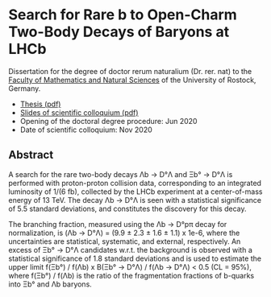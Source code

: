 # Search for Rare b to Open-Charm Two-Body Decays of Baryons at LHCb

Dissertation for the degree of doctor rerum naturalium (Dr. rer. nat) to the [Faculty of Mathematics and Natural Sciences](https://www.mathnat.uni-rostock.de/) of the University of Rostock, Germany.

 - [Thesis (pdf)](thesis.pdf)
 - [Slides of scientific colloquium (pdf)](defence/phddefence_nismeinert.pdf)
 - Opening of the doctoral degree procedure: Jun 2020
 - Date of scientific colloquium: Nov 2020

  ## Abstract
  A search for the rare two-body decays Λb → D°Λ and Ξb° → D°Λ is performed with proton-proton collision data, corresponding to an integrated luminosity of 1/(6 fb), collected by the LHCb experiment at a center-of-mass energy of 13 TeV. The decay Λb → D°Λ is seen with a statistical significance of 5.5 standard deviations, and constitutes the discovery for this decay.

  The branching fraction, measured using the Λb → D°pπ decay for normalization, is 
  (Λb → D°Λ) = (9.9 ± 2.3 ± 1.6 ± 1.1) x 1e-6, where the uncertainties are statistical, systematic, and external, respectively.
  An excess of Ξb° → D°Λ candidates w.r.t. the background is observed with a statistical significance of 1.8 standard deviations and is used to estimate the upper limit f(Ξb°) / f(Λb) x B(Ξb° → D°Λ) / f(Λb → D°Λ) < 0.5 (CL = 95%), where f(Ξb°) / f(Λb) is the ratio of the fragmentation fractions of b-quarks into Ξb° and Λb baryons.
